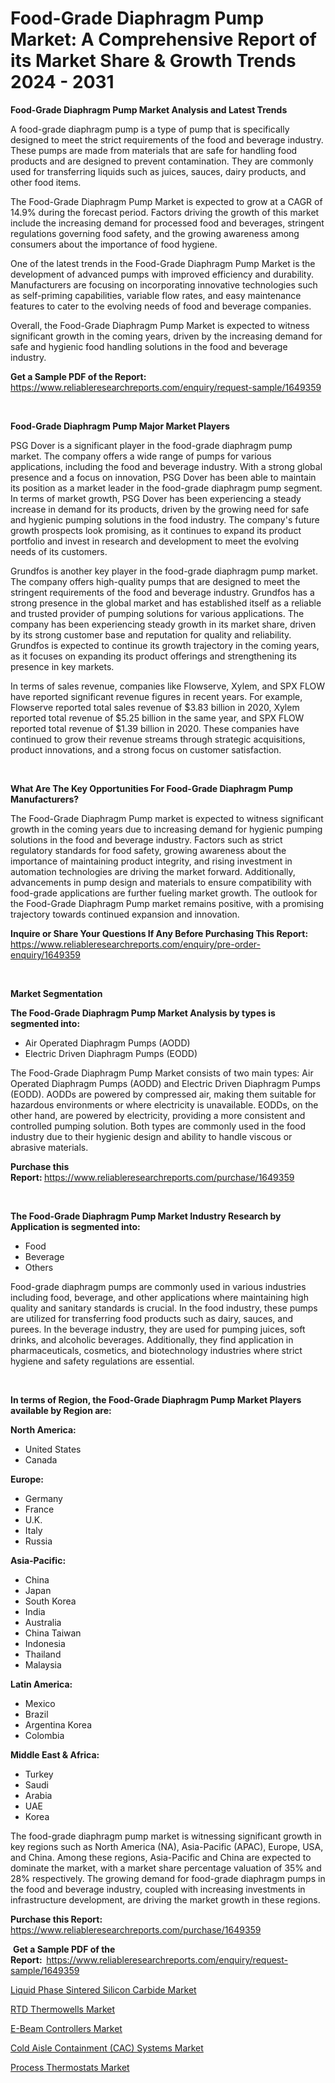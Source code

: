 <p><h1>Food-Grade Diaphragm Pump Market: A Comprehensive Report of its Market Share & Growth Trends 2024 - 2031</h1></p><p><strong>Food-Grade Diaphragm Pump Market Analysis and Latest Trends</strong></p>
<p><p>A food-grade diaphragm pump is a type of pump that is specifically designed to meet the strict requirements of the food and beverage industry. These pumps are made from materials that are safe for handling food products and are designed to prevent contamination. They are commonly used for transferring liquids such as juices, sauces, dairy products, and other food items.</p><p>The Food-Grade Diaphragm Pump Market is expected to grow at a CAGR of 14.9% during the forecast period. Factors driving the growth of this market include the increasing demand for processed food and beverages, stringent regulations governing food safety, and the growing awareness among consumers about the importance of food hygiene.</p><p>One of the latest trends in the Food-Grade Diaphragm Pump Market is the development of advanced pumps with improved efficiency and durability. Manufacturers are focusing on incorporating innovative technologies such as self-priming capabilities, variable flow rates, and easy maintenance features to cater to the evolving needs of food and beverage companies.</p><p>Overall, the Food-Grade Diaphragm Pump Market is expected to witness significant growth in the coming years, driven by the increasing demand for safe and hygienic food handling solutions in the food and beverage industry.</p></p>
<p><strong>Get a Sample PDF of the Report:&nbsp;</strong> <a href="https://www.reliableresearchreports.com/enquiry/request-sample/1649359">https://www.reliableresearchreports.com/enquiry/request-sample/1649359</a></p>
<p>&nbsp;</p>
<p><strong>Food-Grade Diaphragm Pump Major Market Players</strong></p>
<p><p>PSG Dover is a significant player in the food-grade diaphragm pump market. The company offers a wide range of pumps for various applications, including the food and beverage industry. With a strong global presence and a focus on innovation, PSG Dover has been able to maintain its position as a market leader in the food-grade diaphragm pump segment. In terms of market growth, PSG Dover has been experiencing a steady increase in demand for its products, driven by the growing need for safe and hygienic pumping solutions in the food industry. The company's future growth prospects look promising, as it continues to expand its product portfolio and invest in research and development to meet the evolving needs of its customers.</p><p>Grundfos is another key player in the food-grade diaphragm pump market. The company offers high-quality pumps that are designed to meet the stringent requirements of the food and beverage industry. Grundfos has a strong presence in the global market and has established itself as a reliable and trusted provider of pumping solutions for various applications. The company has been experiencing steady growth in its market share, driven by its strong customer base and reputation for quality and reliability. Grundfos is expected to continue its growth trajectory in the coming years, as it focuses on expanding its product offerings and strengthening its presence in key markets.</p><p>In terms of sales revenue, companies like Flowserve, Xylem, and SPX FLOW have reported significant revenue figures in recent years. For example, Flowserve reported total sales revenue of $3.83 billion in 2020, Xylem reported total revenue of $5.25 billion in the same year, and SPX FLOW reported total revenue of $1.39 billion in 2020. These companies have continued to grow their revenue streams through strategic acquisitions, product innovations, and a strong focus on customer satisfaction.</p></p>
<p>&nbsp;</p>
<p><strong>What Are The Key Opportunities For Food-Grade Diaphragm Pump Manufacturers?</strong></p>
<p><p>The Food-Grade Diaphragm Pump market is expected to witness significant growth in the coming years due to increasing demand for hygienic pumping solutions in the food and beverage industry. Factors such as strict regulatory standards for food safety, growing awareness about the importance of maintaining product integrity, and rising investment in automation technologies are driving the market forward. Additionally, advancements in pump design and materials to ensure compatibility with food-grade applications are further fueling market growth. The outlook for the Food-Grade Diaphragm Pump market remains positive, with a promising trajectory towards continued expansion and innovation.</p></p>
<p><strong>Inquire or Share Your Questions If Any Before Purchasing This Report:</strong> <a href="https://www.reliableresearchreports.com/enquiry/pre-order-enquiry/1649359">https://www.reliableresearchreports.com/enquiry/pre-order-enquiry/1649359</a></p>
<p>&nbsp;</p>
<p><strong>Market Segmentation</strong></p>
<p><strong>The Food-Grade Diaphragm Pump Market Analysis by types is segmented into:</strong></p>
<p><ul><li>Air Operated Diaphragm Pumps (AODD)</li><li>Electric Driven Diaphragm Pumps (EODD)</li></ul></p>
<p><p>The Food-Grade Diaphragm Pump Market consists of two main types: Air Operated Diaphragm Pumps (AODD) and Electric Driven Diaphragm Pumps (EODD). AODDs are powered by compressed air, making them suitable for hazardous environments or where electricity is unavailable. EODDs, on the other hand, are powered by electricity, providing a more consistent and controlled pumping solution. Both types are commonly used in the food industry due to their hygienic design and ability to handle viscous or abrasive materials.</p></p>
<p><strong>Purchase this Report:&nbsp;</strong><a href="https://www.reliableresearchreports.com/purchase/1649359">https://www.reliableresearchreports.com/purchase/1649359</a></p>
<p>&nbsp;</p>
<p><strong>The Food-Grade Diaphragm Pump Market Industry Research by Application is segmented into:</strong></p>
<p><ul><li>Food</li><li>Beverage</li><li>Others</li></ul></p>
<p><p>Food-grade diaphragm pumps are commonly used in various industries including food, beverage, and other applications where maintaining high quality and sanitary standards is crucial. In the food industry, these pumps are utilized for transferring food products such as dairy, sauces, and purees. In the beverage industry, they are used for pumping juices, soft drinks, and alcoholic beverages. Additionally, they find application in pharmaceuticals, cosmetics, and biotechnology industries where strict hygiene and safety regulations are essential.</p></p>
<p>&nbsp;</p>
<p><strong>In terms of Region, the Food-Grade Diaphragm Pump Market Players available by Region are:</strong></p>
<p>
    <p> <strong> North America: </strong>
        <ul>
            <li>United States</li>
            <li>Canada</li>
        </ul>
        </p> 
    <p> <strong> Europe: </strong>
        <ul>
            <li>Germany</li>
            <li>France</li>
            <li>U.K.</li>
            <li>Italy</li>
            <li>Russia</li>
        </ul>
        </p> 
    <p> <strong> Asia-Pacific: </strong>
        <ul>
            <li>China</li>
            <li>Japan</li>
            <li>South Korea</li>
            <li>India</li>
            <li>Australia</li>
            <li>China Taiwan</li>
            <li>Indonesia</li>
            <li>Thailand</li>
            <li>Malaysia</li>
        </ul>
        </p> 
    <p> <strong> Latin America: </strong>
        <ul>
            <li>Mexico</li>
            <li>Brazil</li>
            <li>Argentina Korea</li>
            <li>Colombia</li>
        </ul>
        </p> 
    <p> <strong> Middle East & Africa: </strong>
        <ul>
            <li>Turkey</li>
            <li>Saudi</li>
            <li>Arabia</li>
            <li>UAE</li>
            <li>Korea</li>
        </ul>
    </p>
    </p>
<p><p>The food-grade diaphragm pump market is witnessing significant growth in key regions such as North America (NA), Asia-Pacific (APAC), Europe, USA, and China. Among these regions, Asia-Pacific and China are expected to dominate the market, with a market share percentage valuation of 35% and 28% respectively. The growing demand for food-grade diaphragm pumps in the food and beverage industry, coupled with increasing investments in infrastructure development, are driving the market growth in these regions.</p></p>
<p><strong>Purchase this Report: </strong><a href="https://www.reliableresearchreports.com/purchase/1649359">https://www.reliableresearchreports.com/purchase/1649359</a></p>
<p>&nbsp;<strong>Get a Sample PDF of the Report:&nbsp;&nbsp;</strong><a href="https://www.reliableresearchreports.com/enquiry/request-sample/1649359">https://www.reliableresearchreports.com/enquiry/request-sample/1649359</a></p>
<p><strong></strong></p>
<p><p><a href="https://github.com/luckyshygirl/Market-Research-Report-List-3/blob/main/liquid-phase-sintered-silicon-carbide-market.md">Liquid Phase Sintered Silicon Carbide Market</a></p><p><a href="https://github.com/markusgodoy/Market-Research-Report-List-2/blob/main/rtd-thermowells-market.md">RTD Thermowells Market</a></p><p><a href="https://github.com/vimar16th/Market-Research-Report-List-3/blob/main/e-beam-controllers-market.md">E-Beam Controllers Market</a></p><p><a href="https://github.com/JameTravis/Market-Research-Report-List-3/blob/main/cold-aisle-containment-cac-systems-market.md">Cold Aisle Containment (CAC) Systems Market</a></p><p><a href="https://github.com/arionmp/Market-Research-Report-List-2/blob/main/process-thermostats-market.md">Process Thermostats Market</a></p></p>